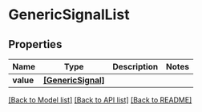 # GenericSignalList


## Properties
Name | Type | Description | Notes
------------ | ------------- | ------------- | -------------
**value** | [**[GenericSignal]**](GenericSignal.md) |  | 

[[Back to Model list]](../README.md#documentation-for-models) [[Back to API list]](../README.md#documentation-for-api-endpoints) [[Back to README]](../README.md)


